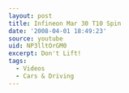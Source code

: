 ```yaml
---
layout: post
title: Infineon Mar 30 T10 Spin
date: '2008-04-01 18:49:23'
source: youtube
uid: NP3lltOrGM0
excerpt: Don't Lift!
tags:
  - Videos
  - Cars & Driving
---
```

